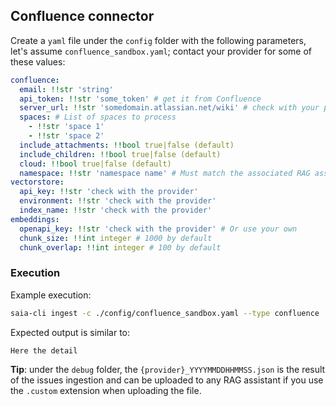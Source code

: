 ## Confluence connector

Create a `yaml` file under the `config` folder with the following parameters, let's assume `confluence_sandbox.yaml`; contact your provider for some of these values:

```yaml
confluence:
  email: !!str 'string'
  api_token: !!str 'some_token' # get it from Confluence
  server_url: !!str 'somedomain.atlassian.net/wiki' # check with your provider
  spaces: # List of spaces to process
    - !!str 'space 1'
    - !!str 'space 2'
  include_attachments: !!bool true|false (default)
  include_children: !!bool true|false (default)
  cloud: !!bool true|false (default)
  namespace: !!str 'namespace name' # Must match the associated RAG assistant, check the index section
vectorstore:
  api_key: !!str 'check with the provider'
  environment: !!str 'check with the provider'
  index_name: !!str 'check with the provider'
embeddings:
  openapi_key: !!str 'check with the provider' # Or use your own
  chunk_size: !!int integer # 1000 by default
  chunk_overlap: !!int integer # 100 by default
```

### Execution

Example execution:

```bash
saia-cli ingest -c ./config/confluence_sandbox.yaml --type confluence
```

Expected output is similar to:

```bash
Here the detail
```

__Tip__: under the `debug` folder, the `{provider}_YYYYMMDDHHMMSS.json` is the result of the issues ingestion and can be uploaded to any RAG assistant if you use the `.custom` extension when uploading the file.
